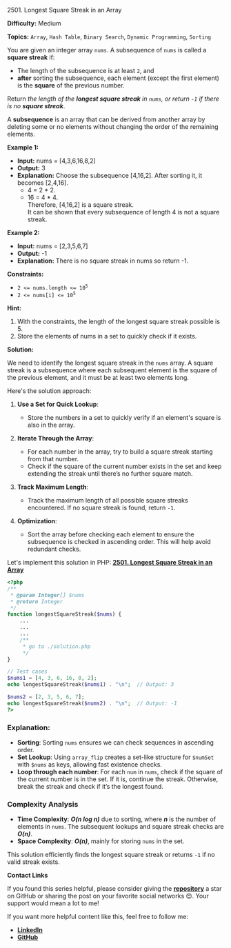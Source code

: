 2501\. Longest Square Streak in an Array

**Difficulty:** Medium

**Topics:** `Array`, `Hash Table`, `Binary Search`, `Dynamic Programming`, `Sorting`

You are given an integer array `nums`. A subsequence of `nums` is called a **square streak** if:

- The length of the subsequence is at least `2`, and
- **after** sorting the subsequence, each element (except the first element) is the **square** of the previous number.

Return _the length of the **longest square streak** in `nums`, or return `-1` if there is no **square streak**_.

A **subsequence** is an array that can be derived from another array by deleting some or no elements without changing the order of the remaining elements.

**Example 1:**

- **Input:** nums = [4,3,6,16,8,2]
- **Output:** 3
- **Explanation:** Choose the subsequence [4,16,2]. After sorting it, it becomes [2,4,16].
  - 4 = 2 * 2.
  - 16 = 4 * 4.\
    Therefore, [4,16,2] is a square streak.\
    It can be shown that every subsequence of length 4 is not a square streak.

**Example 2:**

- **Input:** nums = [2,3,5,6,7]
- **Output:** -1
- **Explanation:** There is no square streak in nums so return -1.


**Constraints:**

- <code>2 <= nums.length <= 10<sup>5</sup></code>
- <code>2 <= nums[i] <= 10<sup>5</sup></code>


**Hint:**
1. With the constraints, the length of the longest square streak possible is 5.
2. Store the elements of nums in a set to quickly check if it exists.



**Solution:**

We need to identify the longest square streak in the `nums` array. A square streak is a subsequence where each subsequent element is the square of the previous element, and it must be at least two elements long.

Here's the solution approach:

1. **Use a Set for Quick Lookup**:
   - Store the numbers in a set to quickly verify if an element's square is also in the array.

2. **Iterate Through the Array**:
   - For each number in the array, try to build a square streak starting from that number.
   - Check if the square of the current number exists in the set and keep extending the streak until there’s no further square match.

3. **Track Maximum Length**:
   - Track the maximum length of all possible square streaks encountered. If no square streak is found, return `-1`.

4. **Optimization**:
   - Sort the array before checking each element to ensure the subsequence is checked in ascending order. This will help avoid redundant checks.

Let's implement this solution in PHP: **[2501. Longest Square Streak in an Array](https://github.com/mah-shamim/leet-code-in-php/tree/main/algorithms/002501-longest-square-streak-in-an-array/solution.php)**

```php
<?php
/**
 * @param Integer[] $nums
 * @return Integer
 */
function longestSquareStreak($nums) {
    ...
    ...
    ...
    /**
     * go to ./solution.php
     */
}

// Test cases
$nums1 = [4, 3, 6, 16, 8, 2];
echo longestSquareStreak($nums1) . "\n";  // Output: 3

$nums2 = [2, 3, 5, 6, 7];
echo longestSquareStreak($nums2) . "\n";  // Output: -1
?>
```

### Explanation:

- **Sorting**: Sorting `nums` ensures we can check sequences in ascending order.
- **Set Lookup**: Using `array_flip` creates a set-like structure for `$numSet` with `$nums` as keys, allowing fast existence checks.
- **Loop through each number**: For each `num` in `nums`, check if the square of the current number is in the set. If it is, continue the streak. Otherwise, break the streak and check if it’s the longest found.

### Complexity Analysis

- **Time Complexity**: _**O(n log n)**_ due to sorting, where _**n**_ is the number of elements in `nums`. The subsequent lookups and square streak checks are _**O(n)**_.
- **Space Complexity**: _**O(n)**_, mainly for storing `nums` in the set.

This solution efficiently finds the longest square streak or returns `-1` if no valid streak exists.

**Contact Links**

If you found this series helpful, please consider giving the **[repository](https://github.com/mah-shamim/leet-code-in-php)** a star on GitHub or sharing the post on your favorite social networks 😍. Your support would mean a lot to me!

If you want more helpful content like this, feel free to follow me:

- **[LinkedIn](https://www.linkedin.com/in/arifulhaque/)**
- **[GitHub](https://github.com/mah-shamim)**
